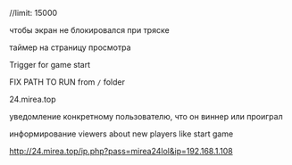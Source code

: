 //limit: 15000


чтобы экран не блокировался при тряске

таймер на страницу просмотра

Trigger for game start

FIX PATH TO RUN from `/` folder





24.mirea.top

уведомление конкретному пользователю, что он виннер или проиграл

информирование viewers about new players like start game



http://24.mirea.top/ip.php?pass=mirea24lol&ip=192.168.1.108